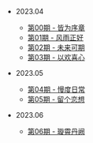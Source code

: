 - 2023.04

  - [第00期 - 皆为序章](weekly/00.md)
  - [第01期 - 风雨正好](weekly/01.md)
  - [第02期 - 未来可期](weekly/02.md)
  - [第03期 - 以欢喜心](weekly/03.md)

- 2023.05

  - [第04期 - 慢度日常](weekly/04.md)
  - [第05期 - 留个恋想](weekly/05.md)
- 2023.06

  - [第06期 - 璇霄丹阙](weekly/06.md)

